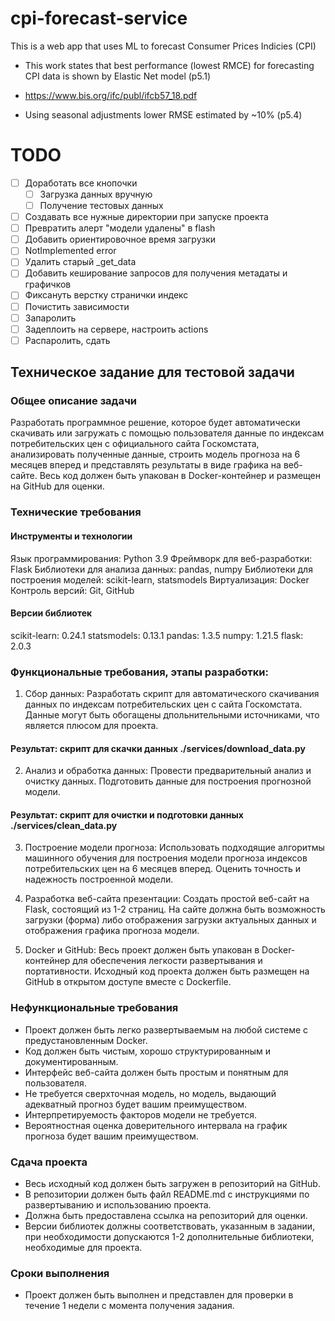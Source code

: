 # cpi-forecast-service

This is a web app that uses ML to forecast Consumer Prices Indicies (CPI)

- This work states that best performance (lowest RMCE) for forecasting CPI data is shown by Elastic Net model (p5.1)
- https://www.bis.org/ifc/publ/ifcb57_18.pdf

- Using seasonal adjustments lower RMSE estimated by ~10% (p5.4)

# TODO

- [ ] Доработать все кнопочки
    - [ ] Загрузка данных вручную
    - [ ] Получение тестовых данных
- [ ] Создавать все нужные директории при запуске проекта
- [ ] Превратить алерт "модели удалены" в flash
- [ ] Добавить ориентировочное время загрузки
- [ ] NotImplemented error
- [ ] Удалить старый _get_data
- [ ] Добавить кеширование запросов для получения метадаты и графичков
- [ ] Фиксануть верстку странички индекс
- [ ] Почистить зависимости
- [ ] Запаролить
- [ ] Задеплоить на сервере, настроить actions
- [ ] Распаролить, сдать

## Техническое задание для тестовой задачи

### Общее описание задачи

Разработать программное решение, которое будет автоматически скачивать или загружать с помощью пользователя данные по
индексам потребительских цен с официального сайта Госкомстата, анализировать полученные данные, строить модель прогноза
на 6 месяцев вперед и представлять результаты в виде графика на веб-сайте. Весь код должен быть упакован в
Docker-контейнер и размещен на GitHub для оценки.

### Технические требования

#### Инструменты и технологии

Язык программирования: Python 3.9
Фреймворк для веб-разработки: Flask
Библиотеки для анализа данных: pandas, numpy
Библиотеки для построения моделей: scikit-learn, statsmodels
Виртуализация: Docker
Контроль версий: Git, GitHub

#### Версии библиотек

scikit-learn: 0.24.1
statsmodels: 0.13.1
pandas: 1.3.5
numpy: 1.21.5
flask:  2.0.3

### Функциональные требования, этапы разработки:

1. Сбор данных:
   Разработать скрипт для автоматического скачивания данных по индексам потребительских цен с сайта Госкомстата.
   Данные могут быть обогащены дпольнительными источниками, что является плюсом для проекта.

#### Результат: скрипт для скачки данных ./services/download_data.py

2. Анализ и обработка данных:
   Провести предварительный анализ и очистку данных.
   Подготовить данные для построения прогнозной модели.

#### Результат: скрипт для очистки и подготовки данных ./services/clean_data.py

3. Построение модели прогноза:
   Использовать подходящие алгоритмы машинного обучения для построения модели прогноза индексов потребительских цен на 6
   месяцев вперед.
   Оценить точность и надежность построенной модели.

4. Разработка веб-сайта презентации:
   Создать простой веб-сайт на Flask, состоящий из 1-2 страниц.
   На сайте должна быть возможность загрузки (форма) либо отображения загрузки актуальных данных и отображения графика
   прогноза модели.

5. Docker и GitHub:
   Весь проект должен быть упакован в Docker-контейнер для обеспечения легкости развертывания и портативности.
   Исходный код проекта должен быть размещен на GitHub в открытом доступе вместе с Dockerfile.

### Нефункциональные требования

- Проект должен быть легко развертываемым на любой системе с предустановленным Docker.
- Код должен быть чистым, хорошо структурированным и документированным.
- Интерфейс веб-сайта должен быть простым и понятным для пользователя.
- Не требуется сверхточная модель, но модель, выдающий адекватный прогноз будет вашим преимуществом.
- Интерпретируемость факторов модели не требуется.
- Вероятностная оценка доверительного интервала на график прогноза будет вашим преимуществом.

### Сдача проекта

- Весь исходный код должен быть загружен в репозиторий на GitHub.
- В репозитории должен быть файл README.md с инструкциями по развертыванию и использованию проекта.
- Должна быть предоставлена ссылка на репозиторий для оценки.
- Версии библиотек должны соответствовать, указанным в задании, при необходимости допускаются 1-2 дополнительные
  библиотеки, необходимые для проекта.

### Сроки выполнения

- Проект должен быть выполнен и представлен для проверки в течение 1 недели с момента получения задания.